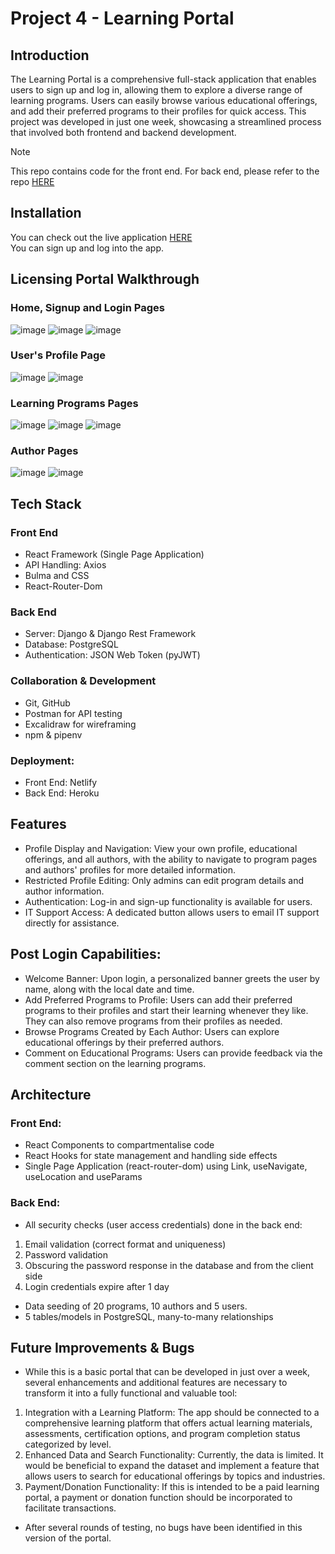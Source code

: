 # Project 4 - Learning Portal

## Introduction
The Learning Portal is a comprehensive full-stack application that enables users to sign up and log in, allowing them to explore a diverse range of learning programs. Users can easily browse various educational offerings, and add their preferred programs to their profiles for quick access. This project was developed in just one week, showcasing a streamlined process that involved both frontend and backend development. 


> [!NOTE] 
> This repo contains code for the front end. For back end, please refer to the repo [HERE](https://github.com/normanKL/LMS-Project-4-Backend)


## Installation

You can check out the live application [HERE](https://lms-project-4-client.netlify.app/) <br/>
You can sign up and log into the app.


## Licensing Portal Walkthrough 

   ### Home, Signup and Login Pages
   ![image](https://github.com/user-attachments/assets/333c8b9f-2c12-425b-9f05-644c41780048) 
   ![image](https://github.com/user-attachments/assets/0c1bec20-262a-4700-af1d-374e8c7e8453)
   ![image](https://github.com/user-attachments/assets/97768db7-9c62-4bcf-ab28-6382fa36c430)

  ### User's Profile Page
   ![image](https://github.com/user-attachments/assets/14c26ca4-04e4-42ef-8e7f-912171da2efd)
   ![image](https://github.com/user-attachments/assets/5d9437f2-5655-4a8f-b052-8c3cd79e6fd1)

   ### Learning Programs Pages
   ![image](https://github.com/user-attachments/assets/943d1d2e-c8b8-45df-badf-e2a2b46db75a)
   ![image](https://github.com/user-attachments/assets/87111ff1-e356-48ad-9251-60b98d1c89ff)
   ![image](https://github.com/user-attachments/assets/63d88e59-2f10-41ce-8adb-d560ae63acb5)

   ### Author Pages
   ![image](https://github.com/user-attachments/assets/308e6b01-9c30-471d-8b5f-85a939fcf082)
   ![image](https://github.com/user-attachments/assets/69b4507c-338a-412c-a10d-5e95efc09bf1)

 ## Tech Stack

  ### Front End
  * React Framework (Single Page Application)
  * API Handling: Axios
  * Bulma and CSS
  * React-Router-Dom
    
  ### Back End
  * Server: Django & Django Rest Framework
  * Database: PostgreSQL
  * Authentication: JSON Web Token (pyJWT)
    
  ### Collaboration & Development
  * Git, GitHub
  * Postman for API testing
  * Excalidraw for wireframing
  * npm & pipenv
    
  ### Deployment:
  * Front End: Netlify
  * Back End: Heroku

    
## Features

* Profile Display and Navigation: View your own profile, educational offerings, and all authors, with the ability to navigate to program pages and authors' profiles for more detailed information.
* Restricted Profile Editing: Only admins can edit program details and author information.
* Authentication: Log-in and sign-up functionality is available for users.
* IT Support Access: A dedicated button allows users to email IT support directly for assistance.

## Post Login Capabilities:

* Welcome Banner: Upon login, a personalized banner greets the user by name, along with the local date and time.
* Add Preferred Programs to Profile: Users can add their preferred programs to their profiles and start their learning whenever they like. They can also remove programs from their profiles as needed.
* Browse Programs Created by Each Author: Users can explore educational offerings by their preferred authors.
* Comment on Educational Programs: Users can provide feedback via the comment section on the learning programs.


## Architecture

### Front End:
* React Components to compartmentalise code
* React Hooks for state management and handling side effects
* Single Page Application (react-router-dom) using Link, useNavigate, useLocation and useParams

### Back End:
* All security checks (user access credentials) done in the back end: <br/>
1. Email validation (correct format and uniqueness) <br/>
2. Password validation <br/>
3. Obscuring the password response in the database and from the client side <br/>
4. Login credentials expire after 1 day <br/>
* Data seeding of 20 programs, 10 authors and 5 users.
* 5 tables/models in PostgreSQL, many-to-many relationships


## Future Improvements & Bugs
* While this is a basic portal that can be developed in just over a week, several enhancements and additional features are necessary to transform it into a fully functional and valuable tool: <br/>
1. Integration with a Learning Platform: The app should be connected to a comprehensive learning platform that offers actual learning materials, assessments, certification options, and program completion status categorized by level. <br/>
2. Enhanced Data and Search Functionality: Currently, the data is limited. It would be beneficial to expand the dataset and implement a feature that allows users to search for educational offerings by topics and industries. <br/>
3. Payment/Donation Functionality: If this is intended to be a paid learning portal, a payment or donation function should be incorporated to facilitate transactions. <br/>

* After several rounds of testing, no bugs have been identified in this version of the portal.
